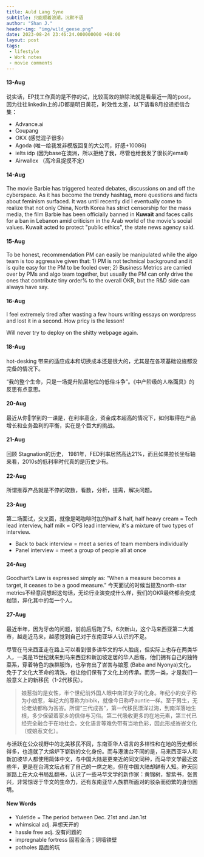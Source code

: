 ```yaml
---
title: Auld Lang Syne
subtitle: 只能顺着浪潮，沉默不语
author: "Shan J."
header-img: "img/wild_geese.png"
date: 2023-08-24 23:46:24.000000000 +08:00
layout: post
tags:
 - lifestyle
 - Work notes
 - movie comments
---
```


#### 13-Aug

说实话，EP找工作真的是不停的试，比较高效的排除法就是看最近一周的post，因为往往linkedin上的JD都是明日黄花，时效性太差，以下请看8月投递拒信合集：

* Advance.ai
* Coupang
* OKX (感觉混子很多)
* Agoda (唯一给我发非模版回复的大公司，好感+10086)
* ielts idp (因为base在澳洲，所以拒绝了我，尽管也给我发了很长的email)
* Airwallex （高冷且捉摸不定）


#### 14-Aug

The movie Barbie has triggered heated debates, discussions on and off the cyberspace. As it has become the trendy hashtag, more questions and facts about feminism surfaced. It was until recently did I eventually come to realize that not only China, North Korea has strict censorship for the mass media, the film Barbie has been officially banned in **Kuwait** and faces calls for a ban in Lebanon amid criticism in the Arab world of the movie's social values. Kuwait acted to protect "public ethics", the state news agency said.

#### 15-Aug

To be honest, recommendation PM can easily be manipulated while the algo team is too aggressive given that: 1) PM is not technical background and it is quite easy for the PM to be fooled over; 2) Business Metrics are carried over by PMs and algo team together, but usually the PM can only drive the ones that contribute tiny order% to the overall OKR, but the R&D side can always have say.

#### 16-Aug

I feel extremely tired after wasting a few hours writing essays on wordpress and lost it in a second. How pricy is the lesson!

Will never try to deploy on the shitty webpage again.

#### 18-Aug

hot-desking 带来的适应成本和切换成本还是很大的，尤其是在各项基础设施都没完备的情况下。

“我的整个生命，只是一场提升阶层地位的低俗斗争”。《中产阶级的人格面具》的反思有点意思。

#### 20-Aug

最近从你🦐学到的一课是，在利率高企，资金成本超高的情况下，如何取得在产品增长和业务盈利的平衡，实在是个巨大的挑战。

#### 21-Aug

回顾 Stagnation的历史， 1981年，FED利率居然高达21%，而且如果拉长坐标轴来看，2010s的低利率时代真的是历史少有。


#### 22-Aug

所谓推荐产品就是不停的取数，看数，分析，提需，解决问题。

#### 23-Aug

第二场面试，交叉面，就像是喝咖啡时加的half & half, half heavy cream =  Tech lead interview, half milk = OPS lead interview,  it's a mixture of two types of interview.

* Back to back interview = meet a series of team members individually
* Panel interview = meet a group of people all at once

#### 24-Aug

Goodhart’s Law is expressed simply as: “When a measure becomes a target, it ceases to be a good measure.” 今天面试的时候当提及north-star metrics不经意间想起这句话，无论行业演变成什么样，我们的OKR最终都会变成枷锁，异化其中的每一个人。

#### 27-Aug

最近半年，因为牙齿的问题，前前后后跑了5，6次新山，这个马来西亚第二大城市，越走近马来，越感觉到自己对于东南亚华人认识的不足。

尽管在马来西亚走在路上可以看到很多讲华文的华人脸庞，但实际上也存在两类华人，一类是15世纪就来到马来西亚和新加坡定居的华人后裔，他们拥有自己的独特菜系，穿着特色的族群服饰，也孕育出了峇峇与娘惹 (Baba and Nyonya)文化，免于了文化大革命的清洗，也让他们保有了文化上的传承。而另一类，才是我们一般意义上的新移民（1-2代移民）。

> 娘惹指的是女性，半个世纪前外国人眼中南洋女子的化身。年纪小的女子称为小娘惹，年纪大的尊称为bibik，就像今日称呼auntie一样。至于男生，无论老幼都称为峇峇。所谓“三代成峇”，第一代移民漂洋过海，到南洋落地生根，多少保留着家乡的信仰与习俗。第二代吸收更多的在地元素，第三代已经完全融合于在地社会，文化语言等难免带有当地色彩，因此形成峇峇文化（或娘惹文化）。

与活跃在公众视野中的北美移民不同，东南亚华人语言的多样性和在地的历史都长得多，也造就了大熔炉下崭新的文化身份。而与港澳台不同的是，马来西亚华人和新加坡华人都使用简体中文，与中国大陆是更亲近的同文同种，而马华文学最近这些年，更是在台湾文坛占有了自己的一席之地，但在中国大陆却鲜有人知。昨天回家路上在大众书局乱翻书，认识了一些马华文学的新作家：黄锦树，黎紫书，张贵兴，非常惊讶于华文的生命力，还有东南亚华人族群所面对的驳杂而纷繁的身份困境。


#### New Words

* Yuletide = The period between Dec. 21st and Jan.1st
* whimsical adj. 异想天开的
* hassle free adj. 没有问题的
* impregnable fortress 固若金汤；铜墙铁壁
* potholes 路面的坑
